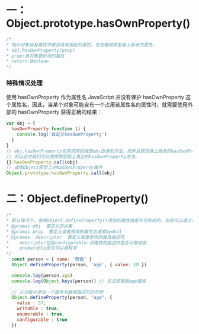 # 一：Object.prototype.hasOwnProperty()
```js
/*
* 指示对象自身属性中是否具有指定的属性。会忽略掉原型身上继承的属性。
* obj.hasOwnProperty(prop)
* prop:该对象要检测的属性
* return:Boolean
*/
```
### 特殊情况处理
使用 hasOwnProperty 作为属性名
JavaScript 并没有保护 hasOwnProperty 这个属性名，因此，当某个对象可能自有一个占用该属性名的属性时，就需要使用外部的 hasOwnProperty 获得正确的结果：
```js
var obj = {
  hasOwnProperty:function () {
    console.log('自定义hasOwnProperty')
  }
}
// obj.hasOwnProperty实际调用的就是obj自身的方法，而非从原型身上继承的hasOwnProperty方法。
// 所以此时我们可以使用原型链上真正的hasOwnProperty方法。
{}.hasOwnProperty.call(obj)
// 或者Object原型上的hasOwnProperty属性
Object.prototype.hasOwnProperty.call(obj)
```
# 二：Object.defineProperty()
```js
/*
* 默认情况下，使用Object.defineProperty()添加的属性值是不可修改的，但是可以通过该方法的参数descriptor配置属性的描述符
* @pramas obj  要定义的对象
* @pramas prop  要定义或者修改的属性名或者Symbol
* @pramas  descriptor  要定义或者修改的属性描述符
*    descriptor包括configurable:该属性的描述符是否可被改变
*    enumerable是否可以被枚举
*/
  const person = { name: '野兽' }
  Object.defineProperty(person, 'age', { value: 18 })

  console.log(person.age)
  console.log(Object.keys(person)) // 无法获取到age属性
  
  // 在对象中添加一个属性与数据描述符的示例
  Object.defineProperty(person, "age", {
    value : 37,
    writable : true,
    enumerable : true,
    configurable : true
  })
```